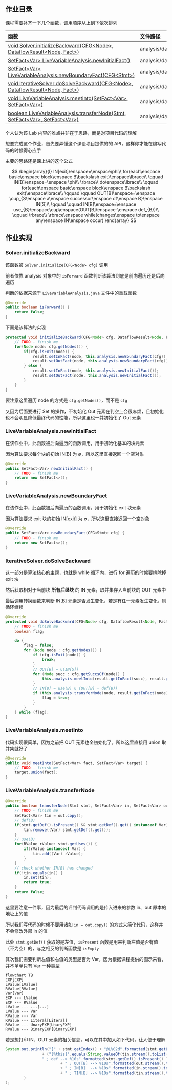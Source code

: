 ## 作业目录

课程需要补齐一下几个函数，调用顺序从上到下依次排列

| 函数                                                                                                                   | 文件路径                                                 |
| :------------------------------------------------------------------------------------------------------------------- | :--------------------------------------------------- |
| [void Solver.initializeBackward(CFG\<Node\>, DataflowResult\<Node, Fact\>)](#solverinitializebackward)               | analysis/dataflow/solver/Solver.java                 |
| [SetFact\<Var\> LiveVariableAnalysis.newInitialFact()](#livevariableanalysisnewinitialfact)                          | analysis/dataflow/analysis/LiveVariableAnalysis.java |
| [SetFact\<Var\> LiveVariableAnalysis.newBoundaryFact(CFG\<Stmt\>)](#livevariableanalysisnewboundaryfact)             | analysis/dataflow/analysis/LiveVariableAnalysis.java |
| [void IterativeSolver.doSolveBackward(CFG\<Node\>, DataflowResult\<Node, Fact\>)](#iterativesolverdosolvebackward)   | analysis/dataflow/solver/IterativeSolver.java        |
| [void LiveVariableAnalysis.meetInto(SetFact\<Var\>, SetFact\<Var\>)](#livevariableanalysismeetinto)                  | analysis/dataflow/analysis/LiveVariableAnalysis.java |
| [boolean LiveVariableAnalysis.transferNode(Stmt, SetFact\<Var\>, SetFact\<Var\>)](#livevariableanalysistransfernode) | analysis/dataflow/analysis/LiveVariableAnalysis.java |

个人认为该 Lab 内容的难点并非在于思路，而是对项目代码的理解

想要完成这个作业，首先要弄懂这个课设项目提供的的 API，这样你才能在编写代码的时候得心应手

主要的思路还是课上讲的这个公式

$$
\begin{array}{l}
IN[exit]\enspace=\enspace\phi\\
for(each\enspace basic\enspace block\enspace B\backslash exit)\enspace\lbrace\\
\qquad IN[B]\enspace=\enspace \phi\\
\rbrace\\
do\enspace\lbrace\\
\qquad for(each\enspace basic\enspace block\enspace B\backslash exit)\enspace\lbrace\\
\qquad \qquad OUT[B]\enspace=\enspace \cup_{S\enspace a\enspace successor\enspace of\enspace B}\enspace IN[S]\\
\qquad \qquad IN[B]\enspace=\enspace use_{B}\enspace\cup\enspace(OUT[B]\enspace-\enspace def_{B})\\
\qquad \rbrace\\
\rbrace\enspace while(changes\enspace to\enspace any\enspace IN\enspace occur)
\end{array}
$$

## 作业实现

### Solver.initializeBackward

该函数被 `Solver.initialize(CFG<Node> cfg)` 调用

前者依靠 analysis 对象中的 `isForward` 函数判断该算法到底是前向遍历还是后向遍历

判断的依据来源于 `LiveVariableAnalysis.java` 文件中的重载函数

```java
@Override
public boolean isForward() {
    return false;
}
```

下面是该算法的实现

```java
protected void initializeBackward(CFG<Node> cfg, DataflowResult<Node, Fact> result) {
    // TODO - finish me
    for(Node node: cfg.getNodes()) {
        if(cfg.isExit(node)) {
            result.setInFact(node, this.analysis.newBoundaryFact(cfg));
            result.setOutFact(node, this.analysis.newBoundaryFact(cfg));
        } else {
            result.setInFact(node, this.analysis.newInitialFact());
            result.setOutFact(node, this.analysis.newInitialFact());
        }
    }
}
```

要注意这里遍历 node 的方式是 `cfg.getNodes()`，而不是 `cfg`

又因为后面要进行 Set 的操作，不初始化 Out 元素在判空上会很麻烦，且初始化也不会明显降低最终代码的性能，所以这里也一并初始化了 Out 元素

### LiveVariableAnalysis.newInitialFact

在该作业中，此函数被后向遍历的函数调用，用于初始化基本的块元素

因为算法要求每个块的初始 IN\[B\] 为 ∅，所以这里直接返回一个空对象

```java
@Override
public SetFact<Var> newInitialFact() {
    // TODO - finish me
    return new SetFact<>();
}
```

### LiveVariableAnalysis.newBoundaryFact

在该作业中，此函数被后向遍历的函数调用，用于初始化 exit 块元素

因为算法要求 exit 块的初始 IN\[exit\] 为 ∅，所以这里直接返回一个空对象

```java
@Override
public SetFact<Var> newBoundaryFact(CFG<Stmt> cfg) {
    // TODO - finish me
    return new SetFact<>();
}
```

### IterativeSolver.doSolveBackward

这一部分是算法核心的主题，也就是 while 循环内，进行 for 遍历的时候要排除掉 exit 块

然后获取相对于当前块 **所有后继块** 的 IN 元素，取并集存入当前块的 OUT 元素中

最后调用转换函数来判断 IN\[B\] 元素是否发生变化，若是有任一元素发生变化，则循环继续

```java
@Override
protected void doSolveBackward(CFG<Node> cfg, DataflowResult<Node, Fact> result) {
    // TODO - finish me
    boolean flag;

    do {
        flag = false;
        for (Node node : cfg.getNodes()) {
            if (cfg.isExit(node)) {
                break;
            }
            // OUT[B] = ∪(IN[S])
            for (Node succ : cfg.getSuccsOf(node)) {
                this.analysis.meetInto(result.getInFact(succ), result.getOutFact(node));
            }
            // IN[B] = use(B) ∪ (OUT[B] - def(B))
            if (this.analysis.transferNode(node, result.getInFact(node), result.getOutFact(node))) {
                flag = true;
            }
        }
    } while (flag);
}
```

### LiveVariableAnalysis.meetInto

代码实现很简单，因为之前把 OUT 元素也全初始化了，所以这里直接用 union 取并集就好了

```java
@Override
public void meetInto(SetFact<Var> fact, SetFact<Var> target) {
    // TODO - finish me
    target.union(fact);
}
```

### LiveVariableAnalysis.transferNode



```java
@Override
public boolean transferNode(Stmt stmt, SetFact<Var> in, SetFact<Var> out) {
    // TODO - finish me
    SetFact<Var> tin = out.copy();
    // def(B)
    if(stmt.getDef().isPresent() && stmt.getDef().get() instanceof Var) {
        tin.remove((Var) stmt.getDef().get());
    }
    // use(B)
    for(RValue rValue: stmt.getUses()) {
        if(rValue instanceof Var) {
            tin.add((Var) rValue);
        }
    }
    // check whether IN[B] has changed
    if(!tin.equals(in)) {
        in.set(tin);
        return true;
	}
    return false;
}
```

这里要注意一件事，因为最后的评判代码调用的是传入进来的参数 in、out 原本的地址上的值

所以我们写代码的时候不要用诸如 `in = out.copy()` 的方式来简化代码，这样并不会修改外部 in 的值

此处 `stmt.getDef()` 获取的是左值，`isPresent` 函数是用来判断左值是否有值（不为空）的，与之相反的判断函数是 `isEmpty`

其次我们需要判断左值和右值的类型是否为 Var，因为根据课程提供的图示来看，并不单单只有 Var 一种类型

```mermaid
flowchart TB
EXP[EXP]
LValue[LValue]
RValue[RValue]
Var[Var]
EXP --- LValue
EXP --- RValue
LValue --- ...[...]
LValue --- Var
RValue --- Var
RValue --- Literal[Literal]
RValue --- UnaryEXP[UnaryEXP]
RValue --- BinaryEXP[BinaryEXP]
```

若是想打印 IN、OUT 元素的相关信息，可以在其中加入如下代码，让人便于理解

```java
System.out.println("[" + stmt.getIndex() + "@L%02d".formatted(stmt.getLineNumber()) + "]  %20s".formatted(stmt)  
                + ("[%this]".equals(String.valueOf(tin.stream().toList())) ? "" :  
                " ; def --> %10s".formatted(stmt.getDef().isPresent() ? stmt.getDef().get() : "[NULL]")  
                        + " ; OUT[B] --> %10s".formatted(out.stream().toList())  
                        + " ; IN[B]  --> %10s".formatted(in.stream().toList())  
                        + " ; TIN[B] --> %10s".formatted(tin.stream().toList())  
        )  
);
```
